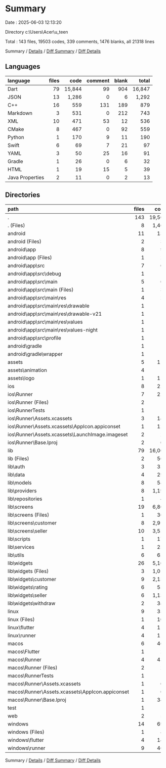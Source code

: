 # Summary

Date : 2025-06-03 12:13:20

Directory c:\\Users\\Acer\\u_teen

Total : 143 files,  19503 codes, 339 comments, 1476 blanks, all 21318 lines

Summary / [Details](details.md) / [Diff Summary](diff.md) / [Diff Details](diff-details.md)

## Languages
| language | files | code | comment | blank | total |
| :--- | ---: | ---: | ---: | ---: | ---: |
| Dart | 79 | 15,844 | 99 | 904 | 16,847 |
| JSON | 13 | 1,286 | 0 | 6 | 1,292 |
| C++ | 16 | 559 | 131 | 189 | 879 |
| Markdown | 3 | 531 | 0 | 212 | 743 |
| XML | 10 | 471 | 53 | 12 | 536 |
| CMake | 8 | 467 | 0 | 92 | 559 |
| Python | 1 | 170 | 9 | 11 | 190 |
| Swift | 6 | 69 | 7 | 21 | 97 |
| YAML | 3 | 50 | 25 | 16 | 91 |
| Gradle | 1 | 26 | 0 | 6 | 32 |
| HTML | 1 | 19 | 15 | 5 | 39 |
| Java Properties | 2 | 11 | 0 | 2 | 13 |

## Directories
| path | files | code | comment | blank | total |
| :--- | ---: | ---: | ---: | ---: | ---: |
| . | 143 | 19,503 | 339 | 1,476 | 21,318 |
| . (Files) | 8 | 1,469 | 25 | 228 | 1,722 |
| android | 11 | 133 | 51 | 17 | 201 |
| android (Files) | 2 | 30 | 0 | 7 | 37 |
| android\\app | 8 | 96 | 51 | 9 | 156 |
| android\\app (Files) | 1 | 29 | 0 | 0 | 29 |
| android\\app\\src | 7 | 67 | 51 | 9 | 127 |
| android\\app\\src\\debug | 1 | 3 | 4 | 1 | 8 |
| android\\app\\src\\main | 5 | 61 | 43 | 7 | 111 |
| android\\app\\src\\main (Files) | 1 | 35 | 11 | 1 | 47 |
| android\\app\\src\\main\\res | 4 | 26 | 32 | 6 | 64 |
| android\\app\\src\\main\\res\\drawable | 1 | 4 | 7 | 2 | 13 |
| android\\app\\src\\main\\res\\drawable-v21 | 1 | 4 | 7 | 2 | 13 |
| android\\app\\src\\main\\res\\values | 1 | 9 | 9 | 1 | 19 |
| android\\app\\src\\main\\res\\values-night | 1 | 9 | 9 | 1 | 19 |
| android\\app\\src\\profile | 1 | 3 | 4 | 1 | 8 |
| android\\gradle | 1 | 7 | 0 | 1 | 8 |
| android\\gradle\\wrapper | 1 | 7 | 0 | 1 | 8 |
| assets | 5 | 118 | 0 | 0 | 118 |
| assets\\animation | 4 | 4 | 0 | 0 | 4 |
| assets\\logo | 1 | 114 | 0 | 0 | 114 |
| ios | 8 | 229 | 4 | 13 | 246 |
| ios\\Runner | 7 | 222 | 2 | 9 | 233 |
| ios\\Runner (Files) | 2 | 13 | 0 | 3 | 16 |
| ios\\RunnerTests | 1 | 7 | 2 | 4 | 13 |
| ios\\Runner\\Assets.xcassets | 3 | 148 | 0 | 4 | 152 |
| ios\\Runner\\Assets.xcassets\\AppIcon.appiconset | 1 | 122 | 0 | 1 | 123 |
| ios\\Runner\\Assets.xcassets\\LaunchImage.imageset | 2 | 26 | 0 | 3 | 29 |
| ios\\Runner\\Base.lproj | 2 | 61 | 2 | 2 | 65 |
| lib | 79 | 16,000 | 98 | 908 | 17,006 |
| lib (Files) | 2 | 563 | 13 | 53 | 629 |
| lib\\auth | 3 | 325 | 11 | 29 | 365 |
| lib\\data | 4 | 298 | 2 | 25 | 325 |
| lib\\models | 8 | 580 | 0 | 47 | 627 |
| lib\\providers | 8 | 1,190 | 19 | 139 | 1,348 |
| lib\\repositories | 1 | 44 | 0 | 7 | 51 |
| lib\\screens | 19 | 6,809 | 23 | 304 | 7,136 |
| lib\\screens (Files) | 1 | 368 | 4 | 27 | 399 |
| lib\\screens\\customer | 8 | 2,914 | 7 | 125 | 3,046 |
| lib\\screens\\seller | 10 | 3,527 | 12 | 152 | 3,691 |
| lib\\scripts | 1 | 170 | 9 | 11 | 190 |
| lib\\services | 1 | 234 | 0 | 30 | 264 |
| lib\\utils | 6 | 621 | 4 | 30 | 655 |
| lib\\widgets | 26 | 5,166 | 17 | 233 | 5,416 |
| lib\\widgets (Files) | 3 | 1,016 | 11 | 43 | 1,070 |
| lib\\widgets\\customer | 9 | 2,137 | 6 | 89 | 2,232 |
| lib\\widgets\\rating | 6 | 537 | 0 | 33 | 570 |
| lib\\widgets\\seller | 6 | 1,132 | 0 | 58 | 1,190 |
| lib\\widgets\\withdraw | 2 | 344 | 0 | 10 | 354 |
| linux | 9 | 330 | 37 | 92 | 459 |
| linux (Files) | 1 | 104 | 0 | 25 | 129 |
| linux\\flutter | 4 | 110 | 9 | 27 | 146 |
| linux\\runner | 4 | 116 | 28 | 40 | 184 |
| macos | 6 | 461 | 5 | 17 | 483 |
| macos\\Flutter | 1 | 20 | 3 | 4 | 27 |
| macos\\Runner | 4 | 434 | 0 | 9 | 443 |
| macos\\Runner (Files) | 2 | 23 | 0 | 7 | 30 |
| macos\\RunnerTests | 1 | 7 | 2 | 4 | 13 |
| macos\\Runner\\Assets.xcassets | 1 | 68 | 0 | 1 | 69 |
| macos\\Runner\\Assets.xcassets\\AppIcon.appiconset | 1 | 68 | 0 | 1 | 69 |
| macos\\Runner\\Base.lproj | 1 | 343 | 0 | 1 | 344 |
| test | 1 | 14 | 10 | 7 | 31 |
| web | 2 | 54 | 15 | 6 | 75 |
| windows | 14 | 695 | 94 | 188 | 977 |
| windows (Files) | 1 | 89 | 0 | 20 | 109 |
| windows\\flutter | 4 | 144 | 9 | 29 | 182 |
| windows\\runner | 9 | 462 | 85 | 139 | 686 |

Summary / [Details](details.md) / [Diff Summary](diff.md) / [Diff Details](diff-details.md)